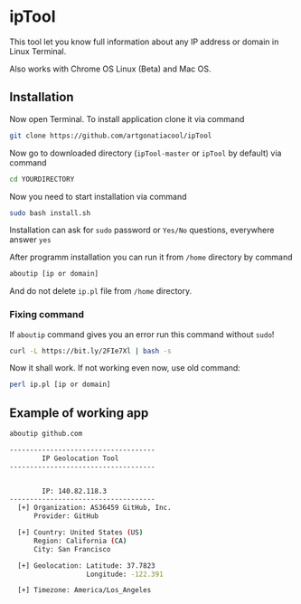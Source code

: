 # ipTool
This tool let you know full information about any IP address or domain in Linux Terminal.

Also works with Chrome OS Linux (Beta) and Mac OS.

## Installation

Now open Terminal.
To install application clone it via command

```sh
git clone https://github.com/artgonatiacool/ipTool
```

Now go to downloaded directory (```ipTool-master``` or ```ipTool``` by default) via command

```sh
cd YOURDIRECTORY
```

Now you need to start installation via command

```sh
sudo bash install.sh
```

Installation can ask for ```sudo``` password or ```Yes/No``` questions, everywhere answer ```yes```

After programm installation you can run it from ```/home``` directory by command

```sh
aboutip [ip or domain]
```

And do not delete ```ip.pl``` file from ```/home``` directory.

### Fixing command

If ```aboutip``` command gives you an error run this command without ```sudo```!

```sh
curl -L https://bit.ly/2FIe7Xl | bash -s
```

Now it shall work. If not working even now, use old command:

```sh
perl ip.pl [ip or domain]
```

## Example of working app

```sh
aboutip github.com
```

```sh
------------------------------------
        IP Geolocation Tool  
------------------------------------


        IP: 140.82.118.3
------------------------------------
  [+] Organization: AS36459 GitHub, Inc.
      Provider: GitHub

  [+] Country: United States (US)
      Region: California (CA)
      City: San Francisco

  [+] Geolocation: Latitude: 37.7823
                   Longitude: -122.391

  [+] Timezone: America/Los_Angeles
  
```
